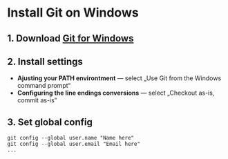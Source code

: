 # Install Git on Windows

## 1. Download [Git for Windows](https://git-scm.com/downloads/)

## 2. Install settings
 - __Ajusting your PATH environtment__ — select „Use Git from the Windows command prompt“
 - __Configuring the line endings conversions__ — select „Checkout as-is, commit as-is“

## 3. Set global config

    git config --global user.name "Name here"
    git config --global user.email "Email here"
    ...